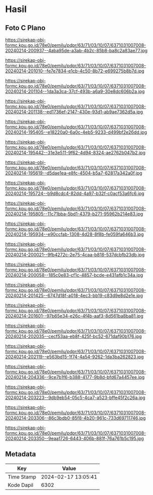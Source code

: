 # Hasil

## Foto C Plano

https://sirekap-obj-formc.kpu.go.id/78e0/pemilu/pdpr/63/71/03/10/07/6371031007008-20240214-200937--4aba95de-a3ab-4b2c-85b8-ba8c2a83ae77.jpg

https://sirekap-obj-formc.kpu.go.id/78e0/pemilu/pdpr/63/71/03/10/07/6371031007008-20240214-201010--fe7e7834-e1cb-4c50-8b72-e699275b8b7d.jpg

https://sirekap-obj-formc.kpu.go.id/78e0/pemilu/pdpr/63/71/03/10/07/6371031007008-20240214-201104--1da3a3ca-37cf-493b-a6a9-30e8dc606b2a.jpg

https://sirekap-obj-formc.kpu.go.id/78e0/pemilu/pdpr/63/71/03/10/07/6371031007008-20240214-201138--ed1736ef-2147-430e-93d1-ab9ae7362d5a.jpg

https://sirekap-obj-formc.kpu.go.id/78e0/pemilu/pdpr/63/71/03/10/07/6371031007008-20240214-195405--e18220a0-6a0c-4eb5-9233-d499bf2e26dd.jpg

https://sirekap-obj-formc.kpu.go.id/78e0/pemilu/pdpr/63/71/03/10/07/6371031007008-20240214-195442--31e3e511-9f62-4d94-8324-ae2762b047b2.jpg

https://sirekap-obj-formc.kpu.go.id/78e0/pemilu/pdpr/63/71/03/10/07/6371031007008-20240214-195619--d5dae1ea-e8fc-4504-b5a7-62817a342a0f.jpg

https://sirekap-obj-formc.kpu.go.id/78e0/pemilu/pdpr/63/71/03/10/07/6371031007008-20240214-195724--b9d8cdc4-82dd-4a97-b32f-c0acf53a6fc6.jpg

https://sirekap-obj-formc.kpu.go.id/78e0/pemilu/pdpr/63/71/03/10/07/6371031007008-20240214-195805--11c71bba-5bd1-4379-b271-95962b214e83.jpg

https://sirekap-obj-formc.kpu.go.id/78e0/pemilu/pdpr/63/71/03/10/07/6371031007008-20240214-195934--e90ccfab-1308-4d28-8f8b-fe059fa646b3.jpg

https://sirekap-obj-formc.kpu.go.id/78e0/pemilu/pdpr/63/71/03/10/07/6371031007008-20240214-200021--9fb4272c-2e75-4caa-b818-537dcbfb23db.jpg

https://sirekap-obj-formc.kpu.go.id/78e0/pemilu/pdpr/63/71/03/10/07/6371031007008-20240214-200058--185c0e83-cf1c-4857-bcde-e431afb1c34a.jpg

https://sirekap-obj-formc.kpu.go.id/78e0/pemilu/pdpr/63/71/03/10/07/6371031007008-20240214-201425--6747d18f-a018-4ec3-bb19-c83d9e8d2e1e.jpg

https://sirekap-obj-formc.kpu.go.id/78e0/pemilu/pdpr/63/71/03/10/07/6371031007008-20240214-201601--97b65e34-e26c-4f4b-aaf3-8d561ba8ba81.jpg

https://sirekap-obj-formc.kpu.go.id/78e0/pemilu/pdpr/63/71/03/10/07/6371031007008-20240214-202035--cecf53aa-eb8f-425f-bc52-671daf90b176.jpg

https://sirekap-obj-formc.kpu.go.id/78e0/pemilu/pdpr/63/71/03/10/07/6371031007008-20240214-202119--e563bd15-1f74-4a54-9262-1da3ba262823.jpg

https://sirekap-obj-formc.kpu.go.id/78e0/pemilu/pdpr/63/71/03/10/07/6371031007008-20240214-204336--9ce7b1f6-b388-4177-9b8d-bfd67a4457ee.jpg

https://sirekap-obj-formc.kpu.go.id/78e0/pemilu/pdpr/63/71/03/10/07/6371031007008-20240214-203223--9db9eb54-05c5-4ca7-a523-bffe45f2c26a.jpg

https://sirekap-obj-formc.kpu.go.id/78e0/pemilu/pdpr/63/71/03/10/07/6371031007008-20240214-203306--86c3bdb0-85f8-4b20-961c-733d69711746.jpg

https://sirekap-obj-formc.kpu.go.id/78e0/pemilu/pdpr/63/71/03/10/07/6371031007008-20240214-203350--9eaa1726-6443-406b-881f-76a761b5c195.jpg


## Metadata

| Key        | Value               |
| ---------- | ------------------- |
| Time Stamp | 2024-02-17 13:05:41 |
| Kode Dapil | 6302                |



